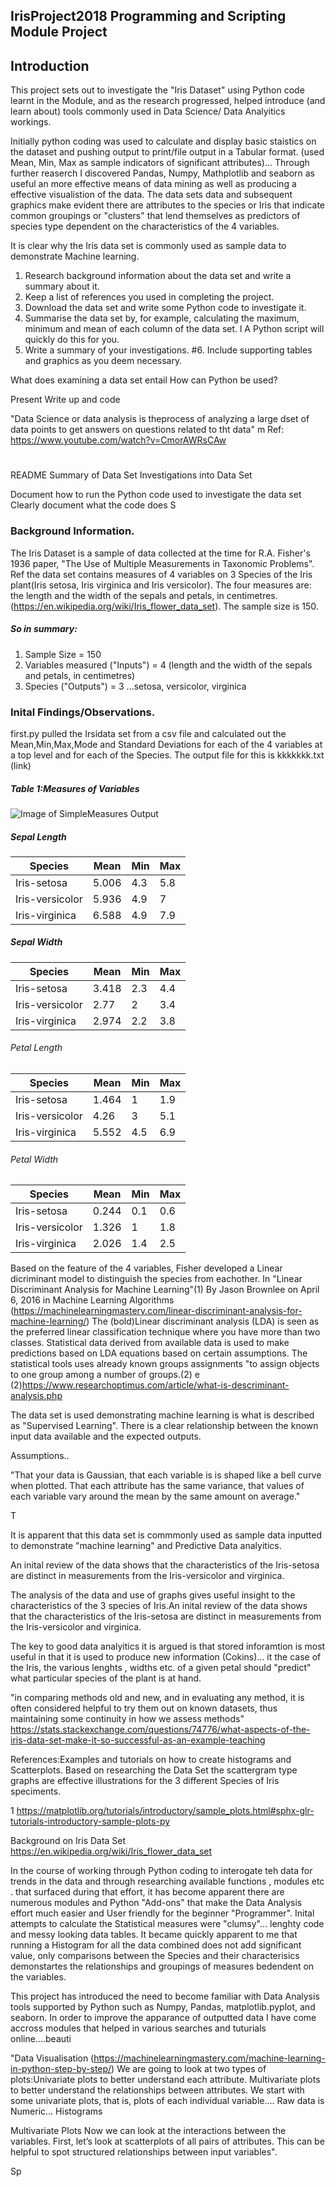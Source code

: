 ## IrisProject2018 Programming and Scripting Module Project

## Introduction
This project sets out to investigate the "Iris Dataset" using Python code learnt in the Module, and as the research progressed, helped introduce (and learn about) tools commonly used in Data Science/ Data Analyitics workings.

Initially python coding was used to calculate and display basic staistics on the dataset and pushing output to print/file output in a Tabular format. (used Mean, Min, Max as sample indicators of significant attributes)...
Through further reaserch I discovered Pandas, Numpy, Mathplotlib and seaborn as useful an more effective means of data mining as well as producing a effective visualistion of the data.
The data sets data and subsequent graphics make evident there are attributes to the species or Iris that indicate common groupings or "clusters" that lend themselves as predictors of species type dependent on the characteristics of the 4 variables.

It is clear why the Iris data set is commonly used as sample data to demonstrate Machine learning.

1. Research background information about the data set and write a summary about it.
2. Keep a list of references you used in completing the project.
3. Download the data set and write some Python code to investigate it.
4. Summarise the data set by, for example, calculating the maximum, minimum and mean of each column of the data set.
l  A Python script will quickly do this for you.
5. Write a summary of your investigations. 
#6. Include supporting tables and graphics as you deem necessary.

What does examining a data set entail
How can Python be used?

Present Write up and code

"Data Science or data analysis is theprocess of analyzing a large dset of data points to get answers on questions related to tht data"
m
Ref: https://www.youtube.com/watch?v=CmorAWRsCAw
#

README
Summary of Data Set
Investigations into Data Set

Document how to run the Python code used to investigate the data set
Clearly document what the code does
S


### Background Information.
The Iris Dataset is a sample of data collected at the time for  R.A. Fisher's 1936 paper, "The Use of Multiple Measurements in Taxonomic Problems". Ref the data set contains measures of 4 variables on 3 Species of the Iris plant(Iris setosa, Iris virginica and Iris versicolor). The four measures are: the length and the width of the sepals and petals, in centimetres. (https://en.wikipedia.org/wiki/Iris_flower_data_set). The sample size is 150.

##### So in summary:
1. Sample Size = 150
2. Variables measured ("Inputs") = 4 (length and the width of the sepals and petals, in centimetres)
3. Species ("Outputs") = 3 ...setosa, versicolor, virginica

### Inital Findings/Observations.
first.py  pulled the Irsidata set from a csv file and calculated out the Mean,Min,Max,Mode and Standard Deviations for each of the 4 variables at a top level and for each of the Species. The output file for this is kkkkkkk.txt (link)

##### Table 1:Measures of Variables
![Image of SimpleMeasures Output](https://github.com/JohnONeillGMIT/IrisProject2018/blob/master/SimpleMeasuresr4_Output.PNGPresent)

##### Sepal Length
Species|Mean|Min|Max|
---|---|---|---|
Iris-setosa|	5.006|	4.3	|5.8|
Iris-versicolor|	5.936|	4.9|	7|
Iris-virginica|	6.588|	4.9	|7.9|
##### Sepal Width
Species|Mean|Min|Max|
---|---|---|---|
Iris-setosa|	3.418|	2.3|	4.4
Iris-versicolor|	2.77|	2	|3.4
Iris-virginica	|2.974|	2.2|	3.8

###### Petal Length
Species|Mean|Min|Max|
---|---|---|---|
Iris-setosa|	1.464|	1	|1.9
Iris-versicolor|	4.26	|3	|5.1
Iris-virginica	|5.552|	4.5|	6.9

###### Petal Width
Species|Mean|Min|Max|
---|---|---|---|
Iris-setosa|	0.244|	0.1|	0.6
Iris-versicolor|	1.326|	1	|1.8
Iris-virginica|	2.026	|1.4|	2.5



Based on the feature of the 4 variables, Fisher developed a Linear dicriminant model to distinguish the species from eachother.
In "Linear Discriminant Analysis for Machine Learning"(1) By Jason Brownlee on April 6, 2016 in Machine Learning Algorithms (https://machinelearningmastery.com/linear-discriminant-analysis-for-machine-learning/) The (bold)Linear discriminant analysis (LDA) is seen as the preferred linear classification technique where you have more than two classes. Statistical data derived from available data is used to make predictions based on LDA equations based on certain assumptions. The statistical tools uses already known groups assignments "to assign objects to one group among a number of groups.(2)
e
(2)https://www.researchoptimus.com/article/what-is-descriminant-analysis.php

The data set is used demonstrating machine learning is what is described as "Supervised Learning". There is a clear relationship between the known input data available and the expected outputs.

Assumptions..

"That your data is Gaussian, that each variable is is shaped like a bell curve when plotted.
That each attribute has the same variance, that values of each variable vary around the mean by the same amount on average."

T



It is apparent that this data set is commmonly used as sample data inputted to demonstrate "machine learning" and Predictive Data analyitics.

An inital review of the data shows that the characteristics of the Iris-setosa are distinct in measurements from the Iris-versicolor and virginica.


The analysis of the data and use of graphs gives useful insight to the characteristics of the 3 species of Iris.An inital review of the data shows that the characteristics of the Iris-setosa are distinct in measurements from the Iris-versicolor and virginica.

The key to good data analyitics it is argued is that stored inforamtion is most useful in that it is used to produce new information (Cokins)... it the case of the Iris, the various lenghts , widths etc. of a given petal should "predict" what particular species of the plant is at hand.

"in comparing methods old and new, and in evaluating any method, it is often considered helpful to try them out on known datasets, thus maintaining some continuity in how we assess methods"
https://stats.stackexchange.com/questions/74776/what-aspects-of-the-iris-data-set-make-it-so-successful-as-an-example-teaching

References:Examples and tutorials on how to create histograms and Scatterplots. Based on researching the Data Set the scattergram type graphs are effective illustrations for the 3 different Species of Iris speciments.


1 https://matplotlib.org/tutorials/introductory/sample_plots.html#sphx-glr-tutorials-introductory-sample-plots-py

Background on Iris Data Set
https://en.wikipedia.org/wiki/Iris_flower_data_set

In the course of working through Python coding to interogate teh data for trends in the data and through researching available functions , modules etc . that surfaced during that effort, it has become apparent there are numerous modules and Python "Add-ons" that make the Data Analysis effort much easier and User friendly for the beginner "Programmer". Inital attempts to calculate the Statistical measures were "clumsy"... lenghty code and messy looking data tables.
It became quickly apparent to me that running a Histogram for all the data combined does not add significant value, only comparisons between the Species and their characterisics demonstartes the relationships and groupings of measures bedendent on the variables.




This project has introduced the need to become familiar with Data Analysis tools supported by Python such as Numpy, Pandas,
matplotlib.pyplot, and seaborn. In order to improve the apparance of outputted data I have come accross modules that helped in various searches and tuturials online....beauti

"Data Visualisation (https://machinelearningmastery.com/machine-learning-in-python-step-by-step/)
We are going to look at two types of plots:Univariate plots to better understand each attribute.
Multivariate plots to better understand the relationships between attributes.
We start with some univariate plots, that is, plots of each individual variable.... Raw data is Numeric... Histograms
 
 Multivariate Plots
Now we can look at the interactions between the variables.
First, let’s look at scatterplots of all pairs of attributes. This can be helpful to spot structured relationships between input variables".
   
   
   
   
  Sp 
   
